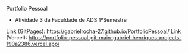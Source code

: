 Portfolio Pessoal
- Atividade 3 da Faculdade de ADS 1ºSemestre

Link (GitPages): https://gabrielrocha-27.github.io/PortfolioPessoal/
Link (Vercel): https://portfolio-pessoal-git-main-gabriel-henriques-projects-190a2386.vercel.app/
